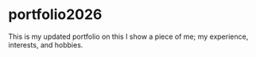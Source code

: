 # portfolio2026

This is my updated portfolio on this I show a piece of me; my experience, interests, and hobbies.

